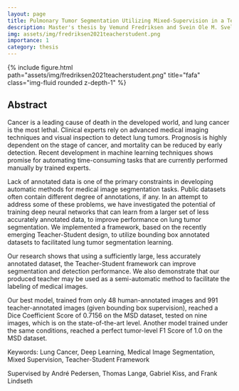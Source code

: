 ```yaml
---
layout: page
title: Pulmonary Tumor Segmentation Utilizing Mixed-Supervision in a Teacher-Student Framework
description: Master's thesis by Vemund Fredriksen and Svein Ole M. Svele
img: assets/img/fredriksen2021teacherstudent.png
importance: 1
category: thesis
---
```


<div class="row">
    <div class="col-sm mt-3 mt-md-0">
        {% include figure.html path="assets/img/fredriksen2021teacherstudent.png" title="fafa" class="img-fluid rounded z-depth-1" %}
    </div>
</div>

## Abstract

Cancer is a leading cause of death in the developed world, and lung cancer is the most lethal. Clinical experts rely on advanced medical imaging techniques and visual inspection to detect lung tumors. Prognosis is highly dependent on the stage of cancer, and mortality can be reduced by early detection. Recent development in machine learning techniques shows promise for automating time-consuming tasks that are currently performed manually by trained experts.

Lack of annotated data is one of the primary constraints in developing automatic methods for
medical image segmentation tasks. Public datasets often contain different degree of annotations, if any. In an attempt to address some of these problems, we have investigated the potential of training deep neural networks that can learn from a larger set of less accurately annotated data, to improve performance on lung tumor segmentation. We implemented a framework, based on the recently emerging Teacher-Student design, to utilize bounding box annotated datasets to facilitated lung tumor segmentation learning.

Our research shows that using a sufficiently large, less accurately annotated dataset, the Teacher-Student framework can improve segmentation and detection performance. We also demonstrate that our produced teacher may be used as a semi-automatic method to facilitate the labeling of medical images.

Our best model, trained from only 48 human-annotated images and 991 teacher-annotated
images (given bounding box supervision), reached a Dice Coefficient Score of 0.7156 on the
MSD dataset, tested on nine images, which is on the state-of-the-art level. Another model
trained under the same conditions, reached a perfect tumor-level F1 Score of 1.0 on the MSD
dataset.

Keywords: Lung Cancer, Deep Learning, Medical Image Segmentation, Mixed Supervision,
Teacher-Student Framework

Supervised by André Pedersen, Thomas Langø, Gabriel Kiss, and Frank Lindseth
